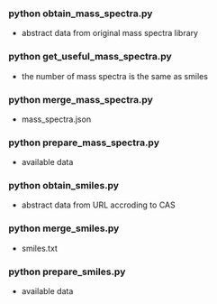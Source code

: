 
### python obtain_mass_spectra.py

- abstract data from original mass spectra library

### python get_useful_mass_spectra.py

- the number of  mass spectra is the same as smiles

### python merge_mass_spectra.py

- mass_spectra.json

### python prepare_mass_spectra.py

- available data

### python obtain_smiles.py

- abstract data from URL accroding to CAS

### python merge_smiles.py

- smiles.txt

### python prepare_smiles.py

- available data
